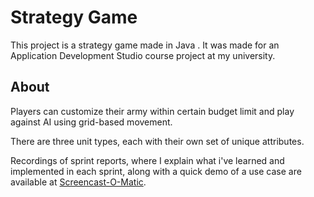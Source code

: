 # Strategy Game



This project is a strategy game made in Java
. It was made for an Application Development Studio course project at my university.

## About
Players can customize their army within certain budget limit and play against AI using grid-based movement. 

There are three unit types, each with their own set of unique attributes.

Recordings of sprint reports, where I explain what i've learned and implemented in each sprint, along with a quick demo of a use case are available at [Screencast-O-Matic](https://screencast-o-matic.com/channels/cFeUntzQO).
